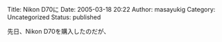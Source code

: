 Title: Nikon D70に
Date: 2005-03-18 20:22
Author: masayukig
Category: Uncategorized
Status: published

先日、Nikon D70を購入したのだが、
